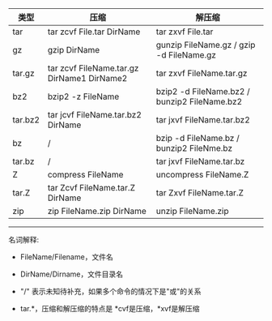 

类型 | 压缩 | 解压缩
---|---|---
tar | tar zcvf File.tar DirName | tar zxvf File.tar
gz | gzip DirName | gunzip FileName.gz / gzip -d FileName.gz
tar.gz | tar zcvf FileName.tar.gz DirName1 DirName2 | tar zxvf FileName.tar.gz
bz2 | bzip2 -z FileName | bzip2 -d FileName.bz2 / bunzip2 FileName.bz2
tar.bz2 | tar jcvf FileName.tar.bz2 DirName | tar jxvf FileName.tar.bz2
bz | / | bzip -d FileName.bz / bunzip2 FileNme.bz
tar.bz | / | tar jxvf FileName.tar.bz
Z | compress FileName | uncompress FileName.Z
tar.Z | tar Zcvf FileName.tar.Z DirName | tar Zxvf FileName.tar.Z
zip | zip FileName.zip DirName | unzip FileName.zip

---

名词解释:

- FileName/Filename，文件名

- DirName/Dirname，文件目录名

-  "/" 表示未知待补充，如果多个命令的情况下是"或"的关系

- tar.*，压缩和解压缩的特点是 *cvf是压缩，*xvf是解压缩
